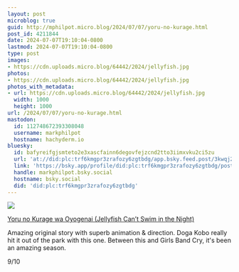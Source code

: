 ```yaml
---
layout: post
microblog: true
guid: http://mphilpot.micro.blog/2024/07/07/yoru-no-kurage.html
post_id: 4211844
date: 2024-07-07T19:10:04-0800
lastmod: 2024-07-07T19:10:04-0800
type: post
images:
- https://cdn.uploads.micro.blog/64442/2024/jellyfish.jpg
photos:
- https://cdn.uploads.micro.blog/64442/2024/jellyfish.jpg
photos_with_metadata:
- url: https://cdn.uploads.micro.blog/64442/2024/jellyfish.jpg
  width: 1000
  height: 1000
url: /2024/07/07/yoru-no-kurage.html
mastodon:
  id: 112748672393308048
  username: markphilpot
  hostname: hachyderm.io
bluesky:
  id: bafyreifgjsmteto2e3xascfainn6degovfejzcnd2tto3iimxvku2ci5zu
  url: 'at://did:plc:trf6kmgpr3zrafozy6zgtbdg/app.bsky.feed.post/3kwqj26ueiv2g'
  link: 'https://bsky.app/profile/did:plc:trf6kmgpr3zrafozy6zgtbdg/post/3kwqj26ueiv2g'
  handle: markphilpot.bsky.social
  hostname: bsky.social
  did: 'did:plc:trf6kmgpr3zrafozy6zgtbdg'
---
```

![](https://micro.markphilpot.com/uploads/2024/jellyfish.jpg)

[Yoru no Kurage wa Oyogenai (Jellyfish Can’t Swim in the Night)](https://anilist.co/anime/163078/Yoru-no-Kurage-wa-Oyogenai/)

Amazing original story with superb animation & direction. Doga Kobo really hit it out of the park with this one. Between this and Girls Band Cry, it's been an amazing season.

9/10

